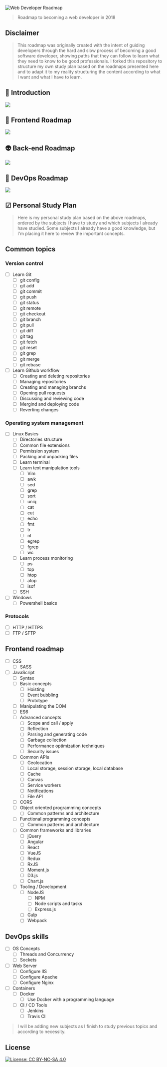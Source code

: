 ![Web Developer Roadmap](https://i.imgur.com/oxsayps.png)

> Roadmap to becoming a web developer in 2018

## Disclaimer
> This roadmap was originally created with the intent of guiding developers through the hard and slow process of becoming a good software developer, showing paths that they can follow to learn what they need to know to be good professionals. I forked this repository to structure my own study plan based on the roadmaps presented here and to adapt it to my reality structuring the content according to what I want and what I have to learn.

## 🚀 Introduction

![](https://i.imgur.com/OZUOUtI.png)

## 🎨 Frontend Roadmap

![](./images/frontend-v2.png)

## 👽 Back-end Roadmap

![](./images/backend.png)

## 👷 DevOps Roadmap

![](./images/devops.png)

## ☑ Personal Study Plan

> Here is my personal study plan based on the above roadmaps, ordered by the subjects I have to study and which subjects I already have studied. Some subjects I already have a good knowledge, but I'm placing it here to review the important concepts.

## Common topics 

### Version control

- [ ] Learn Git
  - [ ] git config
  - [ ] git add
  - [ ] git commit
  - [ ] git push
  - [ ] git status
  - [ ] git remote
  - [ ] git checkout
  - [ ] git branch
  - [ ] git pull
  - [ ] git diff
  - [ ] git tag
  - [ ] git fetch
  - [ ] git reset
  - [ ] git grep
  - [ ] git merge
  - [ ] git rebase
- [ ] Learn Github workflow
  - [ ] Creating and deleting repositories
  - [ ] Managing repositories
  - [ ] Creating and managing branchs
  - [ ] Opening pull requests
  - [ ] Discussing and reviewing code
  - [ ] Mergind and deploying code
  - [ ] Reverting changes

### Operating system management
  - [ ] Linux Basics
    - [ ] Directories structure
    - [ ] Common file extensions
    - [ ] Permission system
    - [ ] Packing and unpacking files
    - [ ] Learn terminal
    - [ ] Learn text manipulation tools
      - [ ] Vim
      - [ ] awk
      - [ ] sed
      - [ ] grep
      - [ ] sort
      - [ ] uniq
      - [ ] cat
      - [ ] cut
      - [ ] echo
      - [ ] fmt
      - [ ] tr
      - [ ] nl
      - [ ] egrep
      - [ ] fgrep
      - [ ] wc
    - [ ] Learn process monitoring
      - [ ] ps
      - [ ] top
      - [ ] htop
      - [ ] atop
      - [ ] isof
    - [ ] SSH
  - [ ] Windows
    - [ ] Powershell basics

### Protocols
  - [ ] HTTP / HTTPS
  - [ ] FTP / SFTP

## Frontend roadmap
  - [ ] CSS
    - [ ] SASS
  - [ ] JavaScript
    - [ ] Syntax
    - [ ] Basic concepts
      - [ ] Hoisting
      - [ ] Event bubbling
      - [ ] Prototype
    - [ ] Manipulating the DOM
    - [ ] ES6
    -  [ ] Advanced concepts
       - [ ] Scope and call / apply
       - [ ] Reflection
       - [ ] Parsing and generating code
       - [ ] Garbage collection
       - [ ] Performance optimization techniques
       - [ ] Security issues
    - [ ] Common APIs
      - [ ] Geolocation
      - [ ] Local storage, session storage, local database
      - [ ] Cache
      - [ ] Canvas
      - [ ] Service workers
      - [ ] Notifications
      - [ ] File API
    - [ ] CORS
    - [ ] Object oriented programming concepts
      - [ ] Common patterns and architecture
    - [ ] Functional programming concepts
      - [ ] Common patterns and architecture
    - [ ] Common frameworks and libraries
      - [ ] jQuery
      - [ ] Angular
      - [ ] React
      - [ ] VueJS
      - [ ] Redux
      - [ ] RxJS
      - [ ] Moment.js
      - [ ] D3.js
      - [ ] Chart.js
    - [ ] Tooling / Development
      - [ ] NodeJS
        - [ ] NPM
        - [ ] Node scripts and tasks
        - [ ] Express.js
      - [ ] Gulp
      - [ ] Webpack

## DevOps skills
- [ ] OS Concepts
    - [ ] Threads and Concurrency
    - [ ] Sockets
- [ ] Web Server
    - [ ] Configure IIS
    - [ ] Configure Apache
    - [ ] Configure Nginx
- [ ] Containers
    - [ ] Docker
        - [ ] Use Docker with a programming language
    - [ ] CI / CD Tools
      - [ ] Jenkins
      - [ ] Travis CI

> I will be adding new subjects as I finish to study previous topics and according to necessity.

## License

[![License: CC BY-NC-SA 4.0](https://img.shields.io/badge/License-CC%20BY--NC--SA%204.0-lightgrey.svg)](https://creativecommons.org/licenses/by-nc-sa/4.0/)

